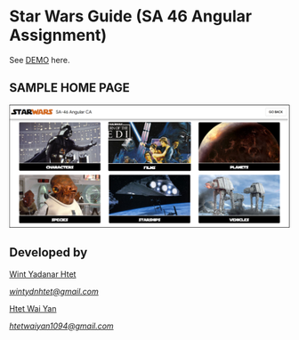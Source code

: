# Star Wars Guide (SA 46 Angular Assignment)

See [DEMO](https://htetwaiyan1094.github.io/StarWars/) here.

## SAMPLE HOME PAGE
![](images/demo.png)

## Developed by

[Wint Yadanar Htet](https://github.com/wintydn)

*<wintydnhtet@gmail.com>*

[Htet Wai Yan](https://github.com/htetwaiyan1094)

*<htetwaiyan1094@gmail.com>*